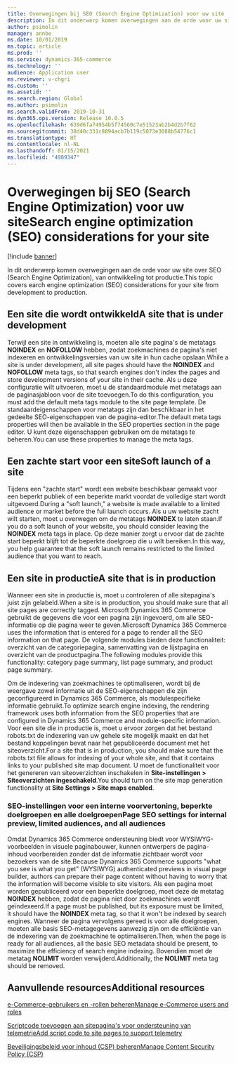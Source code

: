 ```yaml
---
title: Overwegingen bij SEO (Search Engine Optimization) voor uw site
description: In dit onderwerp komen overwegingen aan de orde voor uw site over SEO (Search Engine Optimization), van ontwikkeling tot productie.
author: psimolin
manager: annbe
ms.date: 10/01/2019
ms.topic: article
ms.prod: ''
ms.service: dynamics-365-commerce
ms.technology: ''
audience: Application user
ms.reviewer: v-chgri
ms.custom: ''
ms.assetid: ''
ms.search.region: Global
ms.author: psimolin
ms.search.validFrom: 2019-10-31
ms.dyn365.ops.version: Release 10.0.5
ms.openlocfilehash: 639d6fa74954b5f74560c7e51523ab2b4d2b7f62
ms.sourcegitcommit: 38d40c331c8894acb7b119c5073e3088b54776c1
ms.translationtype: HT
ms.contentlocale: nl-NL
ms.lasthandoff: 01/15/2021
ms.locfileid: "4989347"
---
```

# <a name="search-engine-optimization-seo-considerations-for-your-site"></a><span data-ttu-id="3bcdb-103">Overwegingen bij SEO (Search Engine Optimization) voor uw site</span><span class="sxs-lookup"><span data-stu-id="3bcdb-103">Search engine optimization (SEO) considerations for your site</span></span>


[!include [banner](includes/banner.md)]

<span data-ttu-id="3bcdb-104">In dit onderwerp komen overwegingen aan de orde voor uw site over SEO (Search Engine Optimization), van ontwikkeling tot productie.</span><span class="sxs-lookup"><span data-stu-id="3bcdb-104">This topic covers earch engine optimization (SEO) considerations for your site from development to production.</span></span>

## <a name="a-site-that-is-under-development"></a><span data-ttu-id="3bcdb-105">Een site die wordt ontwikkeld</span><span class="sxs-lookup"><span data-stu-id="3bcdb-105">A site that is under development</span></span>

<span data-ttu-id="3bcdb-106">Terwijl een site in ontwikkeling is, moeten alle site pagina's de metatags **NOINDEX** en **NOFOLLOW** hebben, zodat zoekmachines de pagina's niet indexeren en ontwikkelingsversies van uw site in hun cache opslaan.</span><span class="sxs-lookup"><span data-stu-id="3bcdb-106">While a site is under development, all site pages should have the **NOINDEX** and **NOFOLLOW** meta tags, so that search engines don't index the pages and store development versions of your site in their cache.</span></span> <span data-ttu-id="3bcdb-107">Als u deze configuratie wilt uitvoeren, moet u de standaardmodule met metatags aan de paginasjabloon voor de site toevoegen.</span><span class="sxs-lookup"><span data-stu-id="3bcdb-107">To do this configuration, you must add the default meta tags module to the site page template.</span></span> <span data-ttu-id="3bcdb-108">De standaardeigenschappen voor metatags zijn dan beschikbaar in het gedeelte SEO-eigenschappen van de pagina-editor.</span><span class="sxs-lookup"><span data-stu-id="3bcdb-108">The default meta tags properties will then be available in the SEO properties section in the page editor.</span></span> <span data-ttu-id="3bcdb-109">U kunt deze eigenschappen gebruiken om de metatags te beheren.</span><span class="sxs-lookup"><span data-stu-id="3bcdb-109">You can use these properties to manage the meta tags.</span></span>

## <a name="soft-launch-of-a-site"></a><span data-ttu-id="3bcdb-110">Een zachte start voor een site</span><span class="sxs-lookup"><span data-stu-id="3bcdb-110">Soft launch of a site</span></span>

<span data-ttu-id="3bcdb-111">Tijdens een "zachte start" wordt een website beschikbaar gemaakt voor een beperkt publiek of een beperkte markt voordat de volledige start wordt uitgevoerd.</span><span class="sxs-lookup"><span data-stu-id="3bcdb-111">During a "soft launch," a website is made available to a limited audience or market before the full launch occurs.</span></span> <span data-ttu-id="3bcdb-112">Als u uw website zacht wilt starten, moet u overwegen om de metatags **NOINDEX** te laten staan.</span><span class="sxs-lookup"><span data-stu-id="3bcdb-112">If you do a soft launch of your website, you should consider leaving the **NOINDEX** meta tags in place.</span></span> <span data-ttu-id="3bcdb-113">Op deze manier zorgt u ervoor dat de zachte start beperkt blijft tot de beperkte doelgroep die u wilt bereiken.</span><span class="sxs-lookup"><span data-stu-id="3bcdb-113">In this way, you help guarantee that the soft launch remains restricted to the limited audience that you want to reach.</span></span>

## <a name="a-site-that-is-in-production"></a><span data-ttu-id="3bcdb-114">Een site in productie</span><span class="sxs-lookup"><span data-stu-id="3bcdb-114">A site that is in production</span></span>

<span data-ttu-id="3bcdb-115">Wanneer een site in productie is, moet u controleren of alle sitepagina's juist zijn gelabeld.</span><span class="sxs-lookup"><span data-stu-id="3bcdb-115">When a site is in production, you should make sure that all site pages are correctly tagged.</span></span> <span data-ttu-id="3bcdb-116">Microsoft Dynamics 365 Commerce gebruikt de gegevens die voor een pagina zijn ingevoerd, om alle SEO-informatie op die pagina weer te geven.</span><span class="sxs-lookup"><span data-stu-id="3bcdb-116">Microsoft Dynamics 365 Commerce uses the information that is entered for a page to render all the SEO information on that page.</span></span> <span data-ttu-id="3bcdb-117">De volgende modules bieden deze functionaliteit: overzicht van de categoriepagina, samenvatting van de lijstpagina en overzicht van de productpagina.</span><span class="sxs-lookup"><span data-stu-id="3bcdb-117">The following modules provide this functionality: category page summary, list page summary, and product page summary.</span></span>

<span data-ttu-id="3bcdb-118">Om de indexering van zoekmachines te optimaliseren, wordt bij de weergave zowel informatie uit de SEO-eigenschappen die zijn geconfigureerd in Dynamics 365 Commerce, als modulespecifieke informatie gebruikt.</span><span class="sxs-lookup"><span data-stu-id="3bcdb-118">To optimize search engine indexing, the rendering framework uses both information from the SEO properties that are configured in Dynamics 365 Commerce and module-specific information.</span></span> <span data-ttu-id="3bcdb-119">Voor een site die in productie is, moet u ervoor zorgen dat het bestand robots.txt de indexering van uw gehele site mogelijk maakt en dat het bestand koppelingen bevat naar het gepubliceerde document met het siteoverzicht.</span><span class="sxs-lookup"><span data-stu-id="3bcdb-119">For a site that is in production, you should make sure that the robots.txt file allows for indexing of your whole site, and that it contains links to your published site map document.</span></span> <span data-ttu-id="3bcdb-120">U moet de functionaliteit voor het genereren van siteoverzichten inschakelen in **Site-instellingen \> Siteoverzichten ingeschakeld**.</span><span class="sxs-lookup"><span data-stu-id="3bcdb-120">You should turn on the site map generation functionality at **Site Settings \> Site maps enabled**.</span></span>

### <a name="page-seo-settings-for-internal-preview-limited-audiences-and-all-audiences"></a><span data-ttu-id="3bcdb-121">SEO-instellingen voor een interne voorvertoning, beperkte doelgroepen en alle doelgroepen</span><span class="sxs-lookup"><span data-stu-id="3bcdb-121">Page SEO settings for internal preview, limited audiences, and all audiences</span></span>

<span data-ttu-id="3bcdb-122">Omdat Dynamics 365 Commerce ondersteuning biedt voor WYSIWYG-voorbeelden in visuele paginabouwer, kunnen ontwerpers de pagina-inhoud voorbereiden zonder dat de informatie zichtbaar wordt voor bezoekers van de site.</span><span class="sxs-lookup"><span data-stu-id="3bcdb-122">Because Dynamics 365 Commerce supports "what you see is what you get" (WYSIWYG) authenticated previews in visual page builder, authors can prepare their page content without having to worry that the information will become visible to site visitors.</span></span> <span data-ttu-id="3bcdb-123">Als een pagina moet worden gepubliceerd voor een beperkte doelgroep, moet deze de metatag **NOINDEX** hebben, zodat de pagina niet door zoekmachines wordt geïndexeerd.</span><span class="sxs-lookup"><span data-stu-id="3bcdb-123">If a page must be published, but its exposure must be limited, it should have the **NOINDEX** meta tag, so that it won't be indexed by search engines.</span></span> <span data-ttu-id="3bcdb-124">Wanneer de pagina vervolgens gereed is voor alle doelgroepen, moeten alle basis SEO-metagegevens aanwezig zijn om de efficiëntie van de indexering van de zoekmachine te optimaliseren.</span><span class="sxs-lookup"><span data-stu-id="3bcdb-124">Then, when the page is ready for all audiences, all the basic SEO metadata should be present, to maximize the efficiency of search engine indexing.</span></span> <span data-ttu-id="3bcdb-125">Bovendien moet de metatag **NOLIMIT** worden verwijderd.</span><span class="sxs-lookup"><span data-stu-id="3bcdb-125">Additionally, the **NOLIMIT** meta tag should be removed.</span></span>

## <a name="additional-resources"></a><span data-ttu-id="3bcdb-126">Aanvullende resources</span><span class="sxs-lookup"><span data-stu-id="3bcdb-126">Additional resources</span></span>

[<span data-ttu-id="3bcdb-127">e-Commerce-gebruikers en -rollen beheren</span><span class="sxs-lookup"><span data-stu-id="3bcdb-127">Manage e-Commerce users and roles</span></span>](manage-ecommerce-users-roles.md)

[<span data-ttu-id="3bcdb-128">Scriptcode toevoegen aan sitepagina's voor ondersteuning van telemetrie</span><span class="sxs-lookup"><span data-stu-id="3bcdb-128">Add script code to site pages to support telemetry</span></span>](add-telemetry.md)

[<span data-ttu-id="3bcdb-129">Beveiligingsbeleid voor inhoud (CSP) beheren</span><span class="sxs-lookup"><span data-stu-id="3bcdb-129">Manage Content Security Policy (CSP)</span></span>](manage-csp.md)
